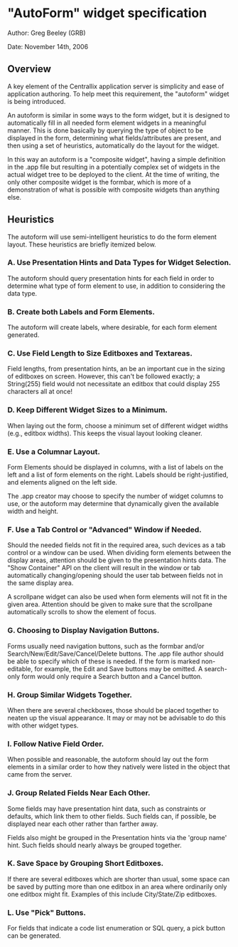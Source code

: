 # "AutoForm" widget specification
Author: Greg Beeley (GRB)

Date: November 14th, 2006

## Overview
A key element of the Centrallix application server is simplicity and ease of application authoring.  To help meet this requirement, the "autoform" widget is being introduced.

An autoform is similar in some ways to the form widget, but it is designed to automatically fill in all needed form element widgets in a meaningful manner.  This is done basically by querying the type of object to be displayed in the form, determining what fields/attributes are present, and then using a set of heuristics, automatically do the layout for the widget.

In this way an autoform is a "composite widget", having a simple definition in the .app file but resulting in a potentially complex set of widgets in the actual widget tree to be deployed to the client.  At the time of writing, the only other composite widget is the formbar, which is more of a demonstration of what is possible with composite widgets than anything else.

## Heuristics
The autoform will use semi-intelligent heuristics to do the form element layout.  These heuristics are briefly itemized below.

### A.	Use Presentation Hints and Data Types for Widget Selection.
The autoform should query presentation hints for each field in order to determine what type of form element to use, in addition to considering the data type.

### B.	Create both Labels and Form Elements.
The autoform will create labels, where desirable, for each form element generated.

### C.	Use Field Length to Size Editboxes and Textareas.
Field lengths, from presentation hints, an be an important cue in the sizing of editboxes on screen.  However, this can't be followed exactly; a String(255) field would not necessitate an editbox that could display 255 characters all at once!

### D.	Keep Different Widget Sizes to a Minimum.
When laying out the form, choose a minimum set of different widget widths (e.g., editbox widths).  This keeps the visual layout looking cleaner.

### E.	Use a Columnar Layout.
Form Elements should be displayed in columns, with a list of labels on the left and a list of form elements on the right.  Labels should be right-justified, and elements aligned on the left side.

The .app creator may choose to specify the number of widget columns to use, or the autoform may determine that dynamically given the available width and height.

### F.	Use a Tab Control or "Advanced" Window if Needed.
Should the needed fields not fit in the required area, such devices as a tab control or a window can be used.  When dividing form elements between the display areas, attention should be given to the presentation hints data.  The "Show Container" API on the client will result in the window or tab automatically changing/opening should the user tab between fields not in the same display area.

A scrollpane widget can also be used when form elements will not fit in the given area.  Attention should be given to make sure that the scrollpane automatically scrolls to show the element of focus.

### G.	Choosing to Display Navigation Buttons.
Forms usually need navigation buttons, such as the formbar and/or Search/New/Edit/Save/Cancel/Delete buttons.  The .app file author should be able to specify which of these is needed.  If the form is marked non-editable, for example, the Edit and Save buttons may be omitted.  A search-only form would only require a Search button and a Cancel button.

### H.	Group Similar Widgets Together.
When there are several checkboxes, those should be placed together to neaten up the visual appearance.  It may or may not be advisable to do this with other widget types.

### I.	Follow Native Field Order.
When possible and reasonable, the autoform should lay out the form elements in a similar order to how they natively were listed in the object that came from the server.

### J.	Group Related Fields Near Each Other.
Some fields may have presentation hint data, such as constraints or defaults, which link them to other fields.  Such fields can, if possible, be displayed near each other rather than farther away.

Fields also might be grouped in the Presentation hints via the 'group name' hint.  Such fields should nearly always be grouped together.

### K.	Save Space by Grouping Short Editboxes.
If there are several editboxes which are shorter than usual, some space can be saved by putting more than one editbox in an area where ordinarily only one editbox might fit.  Examples of this include City/State/Zip editboxes.

### L.	Use "Pick" Buttons.
For fields that indicate a code list enumeration or SQL query, a pick button can be generated.

